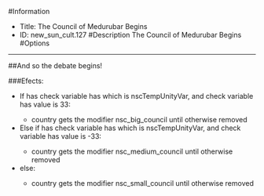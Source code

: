 #Information
 - Title: The Council of Medurubar Begins
 - ID: new_sun_cult.127
#Description
The Council of Medurubar Begins
#Options

___
##And so the debate begins!

###Efects:<ul><li>If has check variable has which is nscTempUnityVar, and check variable has value is 33:</li><ul><li>country gets the modifier nsc_big_council until otherwise removed</li></ul><li>Else if has check variable has which is nscTempUnityVar, and check variable has value is -33:</li><ul><li>country gets the modifier nsc_medium_council until otherwise removed</li></ul><li>else:</li><ul><li>country gets the modifier nsc_small_council until otherwise removed</li></ul></ul>
